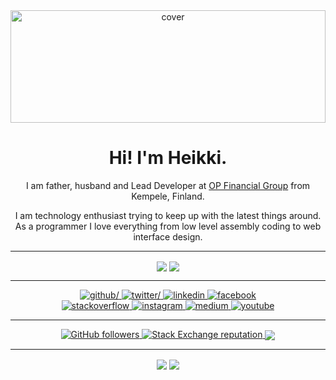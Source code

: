 <div align="center">
<img width="100%" height="180px" src="https://images-wixmp-ed30a86b8c4ca887773594c2.wixmp.com/f/03019701-c903-449d-aec3-be696c649277/d239ghx-b7056f76-6cac-4e02-b319-c932ad8c2f66.jpg/v1/fill/w_900,h_180,q_75,strp/valencia_panorama_by_drodil_d239ghx-fullview.jpg?token=eyJ0eXAiOiJKV1QiLCJhbGciOiJIUzI1NiJ9.eyJzdWIiOiJ1cm46YXBwOjdlMGQxODg5ODIyNjQzNzNhNWYwZDQxNWVhMGQyNmUwIiwiaXNzIjoidXJuOmFwcDo3ZTBkMTg4OTgyMjY0MzczYTVmMGQ0MTVlYTBkMjZlMCIsIm9iaiI6W1t7ImhlaWdodCI6Ijw9MTgwIiwicGF0aCI6IlwvZlwvMDMwMTk3MDEtYzkwMy00NDlkLWFlYzMtYmU2OTZjNjQ5Mjc3XC9kMjM5Z2h4LWI3MDU2Zjc2LTZjYWMtNGUwMi1iMzE5LWM5MzJhZDhjMmY2Ni5qcGciLCJ3aWR0aCI6Ijw9OTAwIn1dXSwiYXVkIjpbInVybjpzZXJ2aWNlOmltYWdlLm9wZXJhdGlvbnMiXX0.zRB3k77g8jTPix3P0Clc96ni4bEJjCNBZJmwVsZb-W4" alt="cover" />
</div>

<h1 align="center">Hi! I'm Heikki.</h1>

<p align="center">I am father, husband and Lead Developer at <a href="https://www.op.fi">OP Financial Group</a> from Kempele, Finland.</p>
<p align="center">I am technology enthusiast trying to keep up with the latest things around. As a programmer I love everything from low level assembly coding to web interface design.</p>
<hr>
<div align="center">
  <img src="https://github-readme-stats.vercel.app/api?username=drodil&show_icons=true&theme=dark&hide_border=true" align="center" />  
  <img src="https://github-readme-stats.vercel.app/api/top-langs/?username=drodil&hide_border=true&theme=dark&layout=compact&langs_count=8" align="center" />
</div>
<hr>
<div align="center">

  <a href="https://github.com/drodil" target="_blank">
    <img src=https://img.shields.io/badge/github-%2324292e.svg?&style=for-the-badge&logo=github&logoColor=white alt=github/>
  </a>
  <a href="https://twitter.com/dr0dil" target="_blank">
    <img src=https://img.shields.io/badge/twitter-%2300acee.svg?&style=for-the-badge&logo=twitter&logoColor=white alt=twitter/>
  </a>
  <a href="https://linkedin.com/in/heikkihellgren" target="_blank">
    <img src=https://img.shields.io/badge/linkedin-%231E77B5.svg?&style=for-the-badge&logo=linkedin&logoColor=white alt=linkedin />
  </a>
  <a href="https://www.facebook.com/drodil" target="_blank">
    <img src=https://img.shields.io/badge/facebook-%232E87FB.svg?&style=for-the-badge&logo=facebook&logoColor=white alt=facebook />
  </a>
  <br/>
  <a href="https://stackoverflow.com/users/1118878/drodil" target="_blank">
    <img src=https://img.shields.io/badge/stackoverflow-%23F28032.svg?&style=for-the-badge&logo=stackoverflow&logoColor=white alt=stackoverflow />
  </a>
  <a href="https://instagram.com/dr0dil" target="_blank">
    <img src=https://img.shields.io/badge/instagram-%23000000.svg?&style=for-the-badge&logo=instagram&logoColor=white alt=instagram />
  </a>
  <a href="https://medium.com/drodil" target="_blank">
    <img src=https://img.shields.io/badge/medium-%23292929.svg?&style=for-the-badge&logo=medium&logoColor=white alt=medium />
  </a>
  <a href="https://www.youtube.com/user/drodil" target="_blank">
    <img src=https://img.shields.io/badge/youtube-%23EE4831.svg?&style=for-the-badge&logo=youtube&logoColor=white alt=youtube />
  </a>
</div>
<hr>
<div align="center">
  <a href="https://github.com/drodil?tab=followers" target="_blank">
    <img alt="GitHub followers" src="https://img.shields.io/github/followers/drodil?style=flat-square&logo=github">
  </a>
  <a href="https://stackoverflow.com/users/1118878">
    <img alt="Stack Exchange reputation" src="https://img.shields.io/stackexchange/stackoverflow/r/1118878?color=orange&label=reputation&logo=stackoverflow">
  </a>
  <img src="https://komarev.com/ghpvc/?username=drodil&&style=flat-square" align="center" />
<hr/>
   <a href="https://paypal.me/dr0dil" target="_blank" style="display: inline-block;">
    <img src="https://img.shields.io/badge/Donate-PayPal-blue.svg?style=flat-square&logo=paypal" align="center"/>
  </a>
  <a href="https://github.com/sponsors/drodil" target="_blank">
    <img src="https://img.shields.io/badge/Donate-Github-blue.svg?style=flat-square&color=orange&logo=githubsponsors" align="center"/>
  </a>
</div>  
